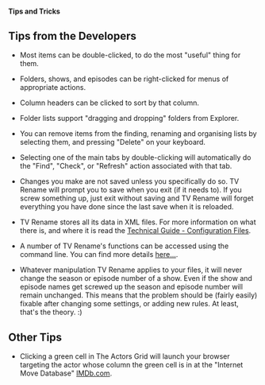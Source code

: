 #### Tips and Tricks

## Tips from the Developers
* Most items can be double-clicked, to do the most "useful" thing for them.

* Folders, shows, and episodes can be right-clicked for menus of appropriate actions.

* Column headers can be clicked to sort by that column.

* Folder lists support "dragging and dropping" folders from Explorer.

* You can remove items from the finding, renaming and organising lists by selecting them, and pressing "Delete" on your keyboard.

* Selecting one of the main tabs by double-clicking will automatically do the "Find", "Check", or "Refresh" action associated with that tab.

* Changes you make are not saved unless you specifically do so. TV Rename will prompt you to save when you exit (if it needs to). If you screw something up, just exit without saving and TV Rename will forget everything you have done since the last save when it is reloaded.

* TV Rename stores all its data in XML files. For more information on what there is, and where it is read the [Technical Guide - Configuration Files](technical#configuration-files "Read the Technical Guide").

* A number of TV Rename's functions can be accessed using the command line. You can find more details [here...](cmd-line "Read about Command Line functionality").

* Whatever manipulation TV Rename applies to your files, it will never change the season or episode number of a show. Even if the show and episode names get screwed up the season and episode number will remain unchanged. This means that the problem should be (fairly easily) fixable after changing some settings, or adding new rules. At least, that's the theory. :)

## Other Tips
* Clicking a green cell in The Actors Grid will launch your browser targeting the actor whose column the green cell is in at the "Internet Move Database" [IMDb.com](http://www.imdb.com "Visit IMDb").
